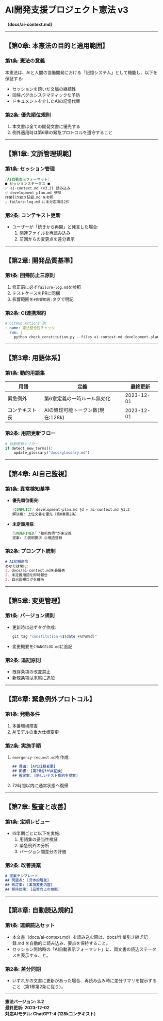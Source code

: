 # AI開発支援プロジェクト憲法 v3  
**（docs/ai-context.md）**  

---  

## 【第0章: 本憲法の目的と適用範囲】  

### 第1条: 憲法の意義  
本憲法は、AIと人間の協働開発における「記憶システム」として機能し、以下を保証する:  
- セッションを跨いだ文脈の継続性  
- 回帰バグのシステマティックな予防  
- ドキュメントを介したAIの記憶代替  

### 第2条: 優先順位規則  
1. 本文書は全ての開発文書に優先する  
2. 例外適用時は第6章の緊急プロトコルを遵守すること  

---  

## 【第1章: 文脈管理規範】  

### 第1条: セッション管理  
```markdown  
[AI自動表示フォーマット]  
■ セッションステータス ■  
✅ ai-context.md (v3.2) 読み込み
✅ development-plan.md 参照
作業引き継ぎ記録.md を参照
⚠ failure-log.md に未対応項目2件  
```  

### 第2条: コンテキスト更新  
- ユーザーが「続きから再開」と発言した場合:  
  1. 関連ファイルを再読み込み  
  2. 前回からの変更点を差分表示  

---  

## 【第2章: 開発品質基準】  

### 第1条: 回帰防止三原則  
1. 修正前に必ず`failure-log.md`を参照  
2. テストケースをPRに同梱  
3. 影響範囲を`#影響範囲:`タグで明記  

### 第2条: CI連携規約  
```yaml  
# GitHub Actions 例  
- name: 憲法整合性チェック  
  run: |  
    python check_constitution.py --files ai-context.md development-plan.md  
```  

---  

## 【第3章: 用語体系】  

### 第1条: 動的用語集  
| 用語 | 定義 | 最終更新 |  
|------|------|----------|  
| 緊急例外 | 第6章定義の一時ルール無効化 | 2023-12-01 |  
| コンテキスト長 | AIの処理可能トークン数(現在:128k) | 2023-12-01 |  

### 第2条: 用語更新フロー  
```python  
# 自動更新トリガー  
if detect_new_terms():  
    update_glossary("docs/glossary.md")  
```  

---  

## 【第4章: AI自己監視】  

### 第1条: 異常検知基準  
- **優先順位衝突**:  
  ```markdown  
  [CONFLICT] development-plan.md §3 ⇔ ai-context.md §1.2  
  解決案: 上位文書を優先（第0章第2条）  
  ```  
- **未定義用語**:  
  ```markdown  
  [UNDEFINED] "技術負債"が未定義  
  提案: ①説明要求 ②用語登録  
  ```  

### 第2条: プロンプト統制  
```markdown  
# AI初期命令  
あなたは常に:  
1. docs/ai-context.mdを最優先  
2. 未定義用語を即時報告  
3. 自己監視ログを維持  
```  

---  

## 【第5章: 変更管理】  

### 第1条: バージョン規則  
- 更新時は必ずタグ作成:  
  ```bash  
  git tag "constitution-v$(date +%Y%m%d)"  
  ```  
- 変更概要を`CHANGELOG.md`に追記  

### 第2条: 追記原則  
- 既存条項の改変禁止  
- 新規条項は末尾に追加  

---  

## 【第6章: 緊急例外プロトコル】  

### 第1条: 発動条件  
1. 本番環境障害  
2. AIモデルの重大仕様変更  

### 第2条: 実施手順  
1. `emergency-request.md`を作成:  
   ```markdown  
   ## 理由: [API仕様変更]  
   ## 影響: [第2章§3が非互換]  
   ## 暫定案: [新しいテスト規約を提案]  
   ```  
2. 72時間以内に通常状態へ復帰  

---  

## 【第7章: 監査と改善】  

### 第1条: 定期レビュー  
- 四半期ごとに以下を実施:  
  1. 用語集の妥当性検証  
  2. 緊急例外の分析  
  3. バージョン間差分の評価  

### 第2条: 改善提案  
```markdown  
# 提案テンプレート  
## 問題点: [具体的現象]  
## 改訂案: [条項変更内容]  
## 期待効果: [品質向上の根拠]  
```  

---  

## 【第8章: 自動読込規約】  

### 第1条: 連鎖読込セット  
- 本文書（docs/ai-context.md）を読み込む際は、docs/作業引き継ぎ記録.md を自動的に読み込み、要点を保持すること。  
- セッション開始時の「AI自動表示フォーマット」に、両文書の読込ステータスを表示すること。  

### 第2条: 差分同期  
- いずれかの文書に更新があった場合、再読み込み時に差分サマリを提示すること（第1章第2条に従う）。  

---  

**憲法バージョン: 3.2**  
**最終更新: 2023-12-02**  
**対応AIモデル: ChatGPT-4 (128kコンテキスト)**  
